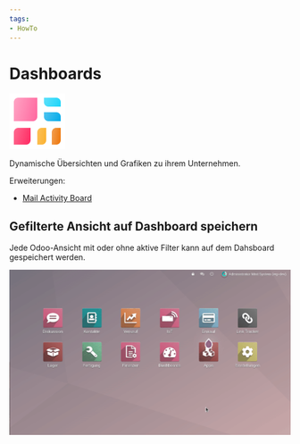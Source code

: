 ```yaml
---
tags:
- HowTo
---
```

# Dashboards
![icons_odoo_board](assets/icons_odoo_board.png)

Dynamische Übersichten und Grafiken zu ihrem Unternehmen.

Erweiterungen:
* [Mail Activity Board](Mail-Activity-Board.md)

## Gefilterte Ansicht auf Dashboard speichern

Jede Odoo-Ansicht mit oder ohne aktive Filter kann auf dem Dahsboard gespeichert werden.

![Dashboards Beispiel Speichern](assets/Dashboards%20Beispiel%20Speichern.gif)